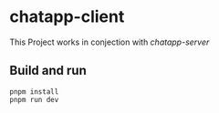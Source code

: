 # chatapp-client

This Project works in conjection with *chatapp-server*

## Build and run
```
pnpm install
pnpm run dev
```
